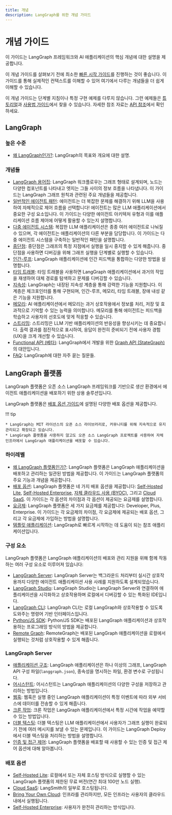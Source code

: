 ```yaml
---
title: 개념
description: LangGraph를 위한 개념 가이드
---
```


# 개념 가이드

이 가이드는 LangGraph 프레임워크와 AI 애플리케이션의 핵심 개념에 대한 설명을 제공합니다.

이 개념 가이드를 살펴보기 전에 최소한 [빠른 시작 가이드](../tutorials/introduction.ipynb)를 진행하는 것이 좋습니다. 이 가이드를 통해 실제적인 컨텍스트를 이해할 수 있어 여기에서 다루는 개념들을 더 쉽게 이해할 수 있습니다.

이 개념 가이드는 단계별 지침이나 특정 구현 예제를 다루지 않습니다. 그런 예제들은 [튜토리얼](../tutorials/index.md)과 [사용법 가이드](../how-tos/index.md)에서 찾을 수 있습니다. 자세한 참조 자료는 [API 참조](../reference/index.md)에서 확인하세요.

## LangGraph

### 높은 수준

- [왜 LangGraph인가?](high_level.md): LangGraph의 목표와 개요에 대한 설명.

### 개념들

- [LangGraph 용어집](low_level.md): LangGraph 워크플로우는 그래프 형태로 설계되며, 노드는 다양한 컴포넌트를 나타내고 엣지는 그들 사이의 정보 흐름을 나타냅니다. 이 가이드는 LangGraph 그래프 원칙과 관련된 주요 개념들을 제공합니다.
- [일반적인 에이전트 패턴](agentic_concepts.md): 에이전트는 더 복잡한 문제를 해결하기 위해 LLM을 사용하여 자체적으로 제어 흐름을 선택합니다! 에이전트는 많은 LLM 애플리케이션에서 중요한 구성 요소입니다. 이 가이드는 다양한 에이전트 아키텍처 유형과 이를 애플리케이션 흐름 제어에 어떻게 활용할 수 있는지 설명합니다.
- [다중 에이전트 시스템](multi_agent.md): 복잡한 LLM 애플리케이션은 종종 여러 에이전트로 나눠질 수 있으며, 각 에이전트는 애플리케이션의 다른 부분을 담당합니다. 이 가이드는 다중 에이전트 시스템을 구축하는 일반적인 패턴을 설명합니다.
- [중단점](breakpoints.md): 중단점은 그래프의 특정 지점에서 실행을 일시 중지할 수 있게 해줍니다. 중단점을 사용하면 디버깅을 위해 그래프 실행을 단계별로 실행할 수 있습니다.
- [인간-루프](human_in_the_loop.md): LangGraph 애플리케이션에 인간 피드백을 통합하는 다양한 방법을 설명합니다.
- [타임 트래블](time-travel.md): 타임 트래블을 사용하면 LangGraph 애플리케이션에서 과거의 작업을 재생하여 대체 경로를 탐색하고 문제를 디버깅할 수 있습니다.
- [지속성](persistence.md): LangGraph는 내장된 지속성 계층을 통해 강력한 기능을 지원합니다. 이 계층은 체크포인터를 통해 구현되며, 인간-루프, 메모리, 타임 트래블, 장애 내성 같은 기능을 지원합니다.
- [메모리](memory.md): AI 애플리케이션에서 메모리는 과거 상호작용에서 정보를 처리, 저장 및 효과적으로 기억할 수 있는 능력을 의미합니다. 메모리를 통해 에이전트는 피드백을 학습하고 사용자의 선호도에 맞게 적응할 수 있습니다.
- [스트리밍](streaming.md): 스트리밍은 LLM 기반 애플리케이션의 반응성을 향상시키는 데 중요합니다. 출력 결과를 점진적으로 표시하여, 응답이 완전히 준비되기 전에 사용자 경험(UX)을 크게 개선할 수 있습니다.
- [Functional API (베타)](functional_api.md): LangGraph에서 개발을 위한 [Graph API (StateGraph)](low_level.md#stategraph)의 대안입니다.
- [FAQ](faq.md): LangGraph에 대한 자주 묻는 질문들.

## LangGraph 플랫폼

LangGraph 플랫폼은 오픈 소스 LangGraph 프레임워크를 기반으로 생산 환경에서 에이전트 애플리케이션을 배포하기 위한 상용 솔루션입니다.

LangGraph 플랫폼은 [배포 옵션 가이드](./deployment_options.md)에 설명된 다양한 배포 옵션을 제공합니다.

!!! tip

    * LangGraph는 MIT 라이선스의 오픈 소스 라이브러리로, 커뮤니티를 위해 지속적으로 유지 관리되고 확장되고 있습니다.
    * LangGraph 플랫폼을 사용하지 않고도 오픈 소스 LangGraph 프로젝트를 사용하여 자체 인프라에서 LangGraph 애플리케이션을 배포할 수 있습니다.

### 하이레벨

- [왜 LangGraph 플랫폼인가?](./langgraph_platform.md): LangGraph 플랫폼은 LangGraph 애플리케이션을 배포하고 관리하는 일관된 방법을 제공합니다. 이 가이드는 LangGraph 플랫폼의 주요 기능과 개념을 제공합니다.
- [배포 옵션](./deployment_options.md): LangGraph 플랫폼은 네 가지 배포 옵션을 제공합니다: [Self-Hosted Lite](./self_hosted.md#self-hosted-lite), [Self-Hosted Enterprise](./self_hosted.md#self-hosted-enterprise), [자체 클라우드 사용 (BYOC)](./bring_your_own_cloud.md), 그리고 [Cloud SaaS](./langgraph_cloud.md). 이 가이드는 각 옵션의 차이점과 각 옵션이 제공되는 요금제를 설명합니다.
- [요금제](./plans.md): LangGraph 플랫폼은 세 가지 요금제를 제공합니다: Developer, Plus, Enterprise. 이 가이드는 각 요금제의 차이점, 각 요금제에 제공되는 배포 옵션, 그리고 각 요금제에 가입하는 방법을 설명합니다.
- [템플릿 애플리케이션](./template_applications.md): LangGraph로 빠르게 시작하는 데 도움이 되는 참조 애플리케이션입니다.

### 구성 요소

LangGraph 플랫폼은 LangGraph 애플리케이션의 배포와 관리 지원을 위해 함께 작동하는 여러 구성 요소로 이루어져 있습니다:

- [LangGraph Server](./langgraph_server.md): LangGraph Server는 백그라운드 처리부터 실시간 상호작용까지 다양한 에이전트 애플리케이션 사용 사례를 지원하도록 설계되었습니다.
- [LangGraph Studio](./langgraph_studio.md): LangGraph Studio는 LangGraph Server와 연결하여 애플리케이션을 시각화하고 상호작용하며 로컬에서 디버깅할 수 있는 특화된 IDE입니다.
- [LangGraph CLI](./langgraph_cli.md): LangGraph CLI는 로컬 LangGraph와 상호작용할 수 있도록 도와주는 명령어 기반 인터페이스입니다.
- [Python/JS SDK](./sdk.md): Python/JS SDK는 배포된 LangGraph 애플리케이션과 상호작용하는 프로그래밍 방식의 방법을 제공합니다.
- [Remote Graph](../how-tos/use-remote-graph.md): RemoteGraph는 배포된 LangGraph 애플리케이션을 로컬에서 실행되는 것처럼 상호작용할 수 있게 해줍니다.

### LangGraph Server

- [애플리케이션 구조](./application_structure.md): LangGraph 애플리케이션은 하나 이상의 그래프, LangGraph API 구성 파일(`langgraph.json`), 종속성을 명시하는 파일, 환경 변수로 구성됩니다.
- [어시스턴트](./assistants.md): 어시스턴트는 LangGraph 애플리케이션의 다양한 구성을 저장하고 관리하는 방법입니다.
- [웹훅](./langgraph_server.md#webhooks): 웹훅은 실행 중인 LangGraph 애플리케이션이 특정 이벤트에 따라 외부 서비스에 데이터를 전송할 수 있게 해줍니다.
- [크론 작업](./langgraph_server.md#cron-jobs): 크론 작업은 LangGraph 애플리케이션에서 특정 시간에 작업을 예약할 수 있는 방법입니다.
- [더블 텍스팅](./double_texting.md): 더블 텍스팅은 LLM 애플리케이션에서 사용자가 그래프 실행이 완료되기 전에 여러 메시지를 보낼 수 있는 문제입니다. 이 가이드는 LangGraph Deploy에서 더블 텍스팅을 처리하는 방법을 설명합니다.
- [인증 및 접근 제어](./auth.md): LangGraph 플랫폼을 배포할 때 사용할 수 있는 인증 및 접근 제어 옵션에 대해 알아봅니다.

### 배포 옵션

- [Self-Hosted Lite](./self_hosted.md): 로컬에서 또는 자체 호스팅 방식으로 실행할 수 있는 LangGraph 플랫폼의 제한된 무료 버전(연간 최대 100만 노드 실행).
- [Cloud SaaS](./langgraph_cloud.md): LangSmith의 일부로 호스팅됩니다.
- [Bring Your Own Cloud](./bring_your_own_cloud.md): 인프라를 관리하지만, 모든 인프라는 사용자의 클라우드 내에서 실행됩니다.
- [Self-Hosted Enterprise](./self_hosted.md): 사용자가 완전히 관리하는 방식입니다.